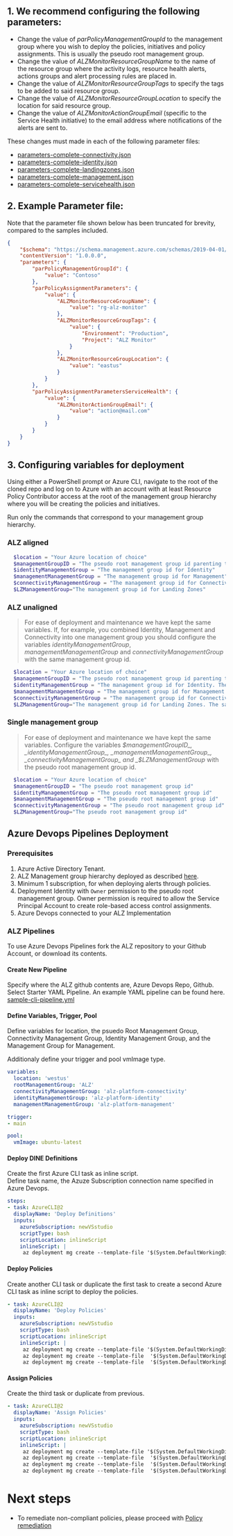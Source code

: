 ## 1. We recommend configuring the following parameters:

- Change the value of _parPolicyManagementGroupId_ to the management group where you wish to deploy the policies, initiatives and policy assignments. This is usually the pseudo root management group.
- Change the value of _ALZMonitorResourceGroupName_ to the name of the resource group where the activity logs, resource health alerts, actions groups and alert processing rules are placed in.
- Change the value of _ALZMonitorResourceGroupTags_ to specify the tags to be added to said resource group.
- Change the value of _ALZMonitorResourceGroupLocation_ to specify the location for said resource group.
- Change the value of _ALZMonitorActionGroupEmail_ (specific to the Service Health initiative) to the email address where notifications of the alerts are sent to.

These changes must made in each of the following parameter files:

- [parameters-complete-connectivity.json](https://github.com/Azure/alz-monitor/infra-as-code/bicep/parameters-complete-connectivity.json)
- [parameters-complete-identity.json](https://github.com/Azure/alz-monitor/infra-as-code/bicep/parameters-complete-identity.json)
- [parameters-complete-landingzones.json](https://github.com/Azure/alz-monitor/infra-as-code/bicep/parameters-complete-landingzones.json)
- [parameters-complete-management.json](https://github.com/Azure/alz-monitor/infra-as-code/bicep/parameters-complete-management.json)
- [parameters-complete-servicehealth.json](https://github.com/Azure/alz-monitor/infra-as-code/bicep/parameters-complete-servicehealth.json)

## 2. Example Parameter file:

Note that the parameter file shown below has been truncated for brevity, compared to the samples included.

```json
{
    "$schema": "https://schema.management.azure.com/schemas/2019-04-01/deploymentParameters.json#",
    "contentVersion": "1.0.0.0",
    "parameters": {
        "parPolicyManagementGroupId": {
            "value": "Contoso"
        },
        "parPolicyAssignmentParameters": {
            "value": {
                "ALZMonitorResourceGroupName": {
                    "value": "rg-alz-monitor"
                },
                "ALZMonitorResourceGroupTags": {
                    "value": {
                        "Environment": "Production",
                        "Project": "ALZ Monitor"
                    }
                },
                "ALZMonitorResourceGroupLocation": {
                    "value": "eastus"
                }
            }
        },
        "parPolicyAssignmentParametersServiceHealth": {
            "value": {
                "ALZMonitorActionGroupEmail": {
                    "value": "action@mail.com"
                }
            }
        }
    }
}
```

## 3. Configuring variables for deployment
Using either a PowerShell prompt or Azure CLI, navigate to the root of the cloned repo and log on to Azure with an account with at least Resource Policy Contributor access at the root of the management group hierarchy where you will be creating the policies and initiatives.

Run only the commands that correspond to your management group hierarchy. 

### ALZ aligned
```powershell
  $location = "Your Azure location of choice"
  $managementGroupID = "The pseudo root management group id parenting the identity, management and connectivity management groups"
  $identityManagementGroup = "The management group id for Identity"
  $managementManagementGroup = "The management group id for Management"
  $connectivityManagementGroup = "The management group id for Connectivity"
  $LZManagementGroup="The management group id for Landing Zones"
```

### ALZ unaligned
> For ease of deployment and maintenance we have kept the same variables. If, for example, you combined Identity, Management and Connectivity into one management group you should configure the variables _identityManagementGroup_, _managementManagementGroup_ and _connectivityManagementGroup_ with the same management group id.

```powershell
  $location = "Your Azure location of choice"
  $managementGroupID = "The pseudo root management group id parenting the identity, management and connectivity management groups"
  $identityManagementGroup = "The management group id for Identity. The same management group id may be repeated"
  $managementManagementGroup = "The management group id for Management. The same management group id may be repeated"
  $connectivityManagementGroup = "The management group id for Connectivity. The same management group id may be repeated"
  $LZManagementGroup="The management group id for Landing Zones. The same management group id may be repeated"
```

### Single management group
> For ease of deployment and maintenance we have kept the same variables. Configure the variables _$managementGroupID_, _identityManagementGroup_, _managementManagementGroup_, _connectivityManagementGroup_ and _$LZManagementGroup_ with the pseudo root management group id.
```powershell
  $location = "Your Azure location of choice"
  $managementGroupID = "The pseudo root management group id"
  $identityManagementGroup = "The pseudo root management group id"
  $managementManagementGroup = "The pseudo root management group id"
  $connectivityManagementGroup = "The pseudo root management group id"
  $LZManagementGroup="The pseudo root management group id"
```

## Azure Devops Pipelines Deployment

### Prerequisites

1. Azure Active Directory Tenant.
2. ALZ Management group hierarchy deployed as described [here](https://learn.microsoft.com/en-us/azure/cloud-adoption-framework/ready/landing-zone/design-areas).
3. Minimum 1 subscription, for when deploying alerts through policies. 
4. Deployment Identity with `Owner` permission to the pseudo root management group.  Owner permission is required to allow the Service Principal Account to create role-based access control assignments.
5. Azure Devops connected to your ALZ Implementation

### ALZ Pipelines

To use Azure Devops Pipelines fork the ALZ repository to your Github Account, or download its contents. 

#### Create New Pipeline

Specify where the ALZ github contents are, Azure Devops Repo, Github.  
Select Starter YAML Pipeline. An example YAML pipeline can be found here. [sample-cli-pipeline.yml](https://github.com/Azure/alz-monitor/blob/main/docs/azure-pipelines/sample-cli-pipeline.yml)

#### Define Variables, Trigger, Pool

Define variables for location, the psuedo Root Management Group, Connectivity Management Group, Identity Management Group, and the Management Group for Management.  

Additionaly define your trigger and pool vmImage type.

```yml
variables:
  location: 'westus'
  rootManagementGroup: 'ALZ'
  connectivityManagementGroup: 'alz-platform-connectivity'
  identityManagementGroup: 'alz-platform-identity'
  managementManagementGroup: 'alz-platform-management'

trigger:
- main

pool:
  vmImage: ubuntu-latest
```

#### Deploy DINE Definitions

Create the first Azure CLI task as inline script.  
Define task name, the Azuze Subscription connection name specified in Azure Devops.


```yml
steps:
- task: AzureCLI@2
  displayName: 'Deploy Definitions'
  inputs:
    azureSubscription: newVSstudio
    scriptType: bash
    scriptLocation: inlineScript
    inlineScript: |
     az deployment mg create --template-file '$(System.DefaultWorkingDirectory)/infra-as-code/bicep/deploy_dine_policies.bicep' --location $(location) --management-group-id $(rootManagementGroup)
```

#### Deploy Policies

Create another CLI task or duplicate the first task to create a second Azure CLI task as inline script to deploy the policies.  
 

```yml
- task: AzureCLI@2
  displayName: 'Deploy Policies'
  inputs:
    azureSubscription: newVSstudio
    scriptType: bash
    scriptLocation: inlineScript
    inlineScript: |
     az deployment mg create --template-file '$(System.DefaultWorkingDirectory)/src/resources/Microsoft.Authorization/policySetDefinitions/ALZ-MonitorConnectivity.json' --location $(location) --management-group-id $(connectivityManagementGroup)
     az deployment mg create --template-file  '$(System.DefaultWorkingDirectory)/src/resources/Microsoft.Authorization/policySetDefinitions/ALZ-MonitorIdentity.json' --location $(location) --management-group-id $(identityManagementGroup)
     az deployment mg create --template-file  '$(System.DefaultWorkingDirectory)/src/resources/Microsoft.Authorization/policySetDefinitions/ALZ-MonitorManagement.json' --location $(location) --management-group-id $(managementManagementGroup)       
```  

#### Assign Policies

Create the third task or duplicate from previous.

```yml
- task: AzureCLI@2
  displayName: 'Assign Policies'
  inputs:
    azureSubscription: newVSstudio
    scriptType: bash
    scriptLocation: inlineScript
    inlineScript: |
     az deployment mg create --template-file '$(System.DefaultWorkingDirectory)/infra-as-code/bicep/assign_initiatives_connectivity.bicep' --location $(location) --management-group-id $(connectivityManagementGroup)
     az deployment mg create --template-file  '$(System.DefaultWorkingDirectory)/infra-as-code/bicep/assign_initiatives_identity.bicep' --location $(location) --management-group-id $(identityManagementGroup)
     az deployment mg create --template-file  '$(System.DefaultWorkingDirectory)/infra-as-code/bicep/assign_initiatives_management.bicep' --location $(location) --management-group-id $(managementManagementGroup)
     az deployment mg create --template-file  '$(System.DefaultWorkingDirectory)/infra-as-code/bicep/assign_initiatives_landingzones.bicep --location' --location $(location) --management-group-id $(rootManagementGroup)
```


# Next steps

- To remediate non-compliant policies, please proceed with [Policy remediation](./Policy-remediation)
